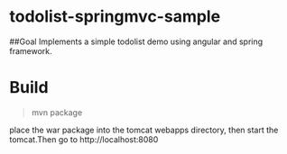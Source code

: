 # todolist-springmvc-sample

##Goal
Implements a simple todolist demo using angular and spring framework.

# Build
> mvn package

place the war package into the tomcat webapps directory, then start the tomcat.Then go to http://localhost:8080

